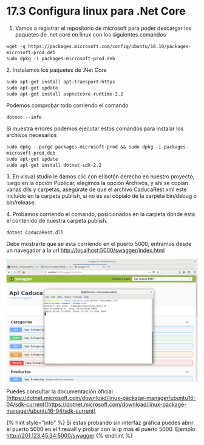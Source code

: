 # 17.3 Configura linux para .Net Core

1. Vamos a registrar el repositorio de microsoft para poder descargar los paquetes de .net core en linux con los siguientes comandos

```
wget -q https://packages.microsoft.com/config/ubuntu/18.10/packages-microsoft-prod.deb
sudo dpkg -i packages-microsoft-prod.deb
```

2\.  Instalamos los paquetes de .Net Core

```
sudo apt-get install apt-transport-https
sudo apt-get update
sudo apt-get install aspnetcore-runtime-2.2
```

Podemos comprobar todo corriendo el comando

```
dotnet --info
```

Si muestra errores podemos ejecutar estos comandos para instalar los archivos necesarios

```
sudo dpkg --purge packages-microsoft-prod && sudo dpkg -i packages-microsoft-prod.deb
sudo apt-get update
sudo apt-get install dotnet-sdk-2.2
```

3\. En visual studio le damos clic con el botón derecho en nuestro proyecto, luego en la opción Publicar, elegimos la opción Archivos, y ahí se copian varias dlls y carpetas, asegúrate de que el archivo CaducaRest.xml este incluido en la carpeta publish, si no es así cópialo de la carpeta bin/debug o bin/release.

4\. Probamos corriendo el comando, posicionados en la carpeta donde esta el contenido de nuestra carpeta publish.

```
dotnet CaducaRest.dll
```

Debe mostrarte que se esta corriendo en el puerto 5000, entramos desde un navegador a la url [http://localhost:5000/swagger/index.html](http://localhost:5000/swagger/index.html)

![](<../.gitbook/assets/image (111).png>)

Puedes consultar la documentación oficial [https://dotnet.microsoft.com/download/linux-package-manager/ubuntu16-04/sdk-current](https://dotnet.microsoft.com/download/linux-package-manager/ubuntu16-04/sdk-current)

{% hint style="info" %}
Si estas probando sin interfaz gráfica puedes abrir el puerto 5000 en el firewall y probar con la ip mas el puerto 5000. Ejemplo http://201.123.45.34:5000/swagger
{% endhint %}

